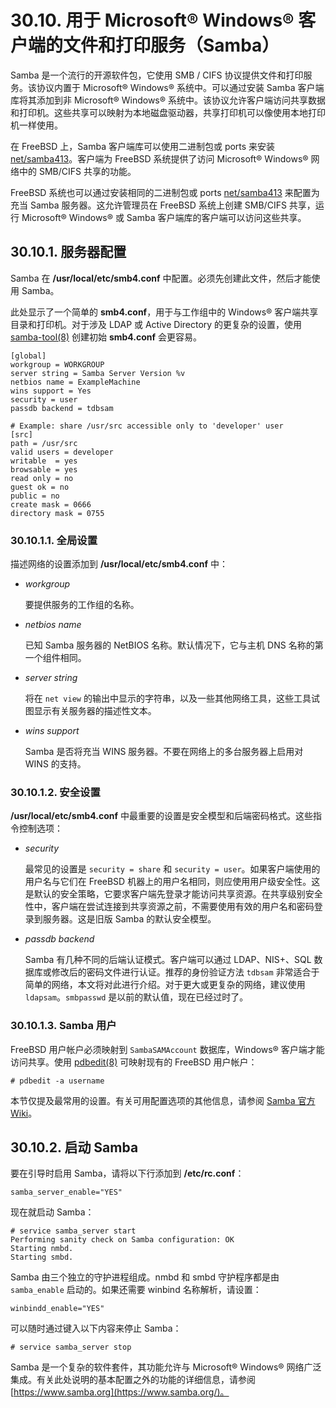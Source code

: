 # 30.10. 用于 Microsoft® Windows® 客户端的文件和打印服务（Samba）

Samba 是一个流行的开源软件包，它使用 SMB / CIFS 协议提供文件和打印服务。该协议内置于 Microsoft® Windows® 系统中。可以通过安装 Samba 客户端库将其添加到非 Microsoft® Windows® 系统中。该协议允许客户端访问共享数据和打印机。这些共享可以映射为本地磁盘驱动器，共享打印机可以像使用本地打印机一样使用。

在 FreeBSD 上，Samba 客户端库可以使用二进制包或 ports 来安装 [net/samba413](https://cgit.freebsd.org/ports/tree/net/samba413/pkg-descr)。客户端为 FreeBSD 系统提供了访问 Microsoft® Windows® 网络中的 SMB/CIFS 共享的功能。

FreeBSD 系统也可以通过安装相同的二进制包或 ports [net/samba413](https://cgit.freebsd.org/ports/tree/net/samba413/pkg-descr) 来配置为充当 Samba 服务器。这允许管理员在 FreeBSD 系统上创建 SMB/CIFS 共享，运行 Microsoft® Windows® 或 Samba 客户端库的客户端可以访问这些共享。

## 30.10.1. 服务器配置

Samba 在 **/usr/local/etc/smb4.conf** 中配置。必须先创建此文件，然后才能使用 Samba。

此处显示了一个简单的 **smb4.conf**，用于与工作组中的 Windows® 客户端共享目录和打印机。对于涉及 LDAP 或 Active Directory 的更复杂的设置，使用 [samba-tool(8)](https://www.freebsd.org/cgi/man.cgi?query=samba-tool&sektion=8&format=html) 创建初始 **smb4.conf** 会更容易。

```
[global]
workgroup = WORKGROUP
server string = Samba Server Version %v
netbios name = ExampleMachine
wins support = Yes
security = user
passdb backend = tdbsam

# Example: share /usr/src accessible only to 'developer' user
[src]
path = /usr/src
valid users = developer
writable  = yes
browsable = yes
read only = no
guest ok = no
public = no
create mask = 0666
directory mask = 0755
```

### 30.10.1.1. 全局设置

描述网络的设置添加到 **/usr/local/etc/smb4.conf** 中：

- *workgroup*

  要提供服务的工作组的名称。

- *netbios name*

  已知 Samba 服务器的 NetBIOS 名称。默认情况下，它与主机 DNS 名称的第一个组件相同。

- *server string*

  将在 `net view` 的输出中显示的字符串，以及一些其他网络工具，这些工具试图显示有关服务器的描述性文本。

- *wins support*

  Samba 是否将充当 WINS 服务器。不要在网络上的多台服务器上启用对 WINS 的支持。

### 30.10.1.2. 安全设置

**/usr/local/etc/smb4.conf** 中最重要的设置是安全模型和后端密码格式。这些指令控制选项：

- *security*

  最常见的设置是 `security = share` 和 `security = user`。如果客户端使用的用户名与它们在 FreeBSD 机器上的用户名相同，则应使用用户级安全性。这是默认的安全策略，它要求客户端先登录才能访问共享资源。在共享级别安全性中，客户端在尝试连接到共享资源之前，不需要使用有效的用户名和密码登录到服务器。这是旧版 Samba 的默认安全模型。

- *passdb backend*

  Samba 有几种不同的后端认证模式。客户端可以通过 LDAP、NIS+、SQL 数据库或修改后的密码文件进行认证。推荐的身份验证方法 `tdbsam` 非常适合于简单的网络，本文将对此进行介绍。对于更大或更复杂的网络，建议使用 `ldapsam`。`smbpasswd` 是以前的默认值，现在已经过时了。

### 30.10.1.3. Samba 用户

FreeBSD 用户帐户必须映射到 `SambaSAMAccount` 数据库，Windows® 客户端才能访问共享。使用 [pdbedit(8)](https://www.freebsd.org/cgi/man.cgi?query=pdbedit&sektion=8&format=html) 可映射现有的 FreeBSD 用户帐户：

```
# pdbedit -a username
```

本节仅提及最常用的设置。有关可用配置选项的其他信息，请参阅 [Samba 官方 Wiki](https://wiki.samba.org/)。

## 30.10.2. 启动 Samba

要在引导时启用 Samba，请将以下行添加到 **/etc/rc.conf**：

```
samba_server_enable="YES"
```

现在就启动 Samba：

```
# service samba_server start
Performing sanity check on Samba configuration: OK
Starting nmbd.
Starting smbd.
```

Samba 由三个独立的守护进程组成。nmbd 和 smbd 守护程序都是由`samba_enable` 启动的。如果还需要 winbind 名称解析，请设置：

```
winbindd_enable="YES"
```

可以随时通过键入以下内容来停止 Samba：

```
# service samba_server stop
```

Samba 是一个复杂的软件套件，其功能允许与 Microsoft® Windows® 网络广泛集成。有关此处说明的基本配置之外的功能的详细信息，请参阅 [https://www.samba.org](https://www.samba.org/)。
